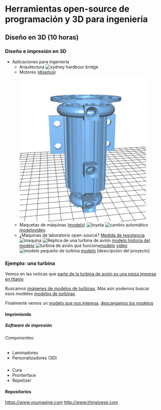 
# Herramientas open-source de programación y 3D para ingeniería 

## Diseño en 3D (10 horas)

### Diseño e impresión en 3D 

* Aplicaciones para ingeniería
	* Arquitectura 
	![sydney hardbour bridge](https://c4.staticflickr.com/8/7369/9148811913_5e6288750d_n.jpg)
	* Motores ([diseños](https://github.com/gNSortino/OSREngines))
	![osrEngine](OSREngine.png)
	* Maquetas de máquinas ([modelo](http://www.thingiverse.com/thing:644933))
	![toyota](http://thingiverse-production-new.s3.amazonaws.com/renders/09/c5/6c/6e/da/IMG_0848_preview_featured.JPG)
	![cambio automático](http://thingiverse-production.s3.amazonaws.com/renders/26/14/39/6f/c3/transmission4_preview_featured.jpg)[modelo](http://www.thingiverse.com/thing:34778)[vídeo](https://www.youtube.com/watch?v=-FyC3dn3HJY)
	* ¿Máquinas de laboratorio open-source? [Medida de resistencia](http://3dprint.com/57992/testrbot-3d-print-testing/)
	![maquina](http://3dprint.com/wp-content/uploads/2015/04/test.png)
	![Réplica de una turbina de avión](http://3dprint.com/wp-content/uploads/2014/10/jets1.jpg) [modelo](https://www.thingiverse.com/thing:392115)[ historia del modelo](http://3dprint.com/17716/3d-printed-jet-engine/)
	![turbina de avión que funciona](http://thingiverse-production.s3.amazonaws.com/renders/f5/fe/54/c3/53/Gerrys_Jet_Engine_preview_featured.jpg)[modelo](http://www.thingiverse.com/thing:114468) [vídeo](https://www.youtube.com/watch?v=6rX4xv5-NvE)
	![modelo pequeño de turbina](http://3dprint.com/wp-content/uploads/2014/07/buildyourown5.gif) [modelo](https://www.thingiverse.com/thing:392115) [descripción del proyecto]

### Ejemplo: una turbina

Vemos en las noticas que [parte de la turbina de avión es una pieza impresa en titanio](http://www.gereports.com/post/119370423770/jet-engines-with-3d-printed-parts-power-next-gen)

Buscamos [imágenes de modelos de turbinas](https://www.google.es/search?q=thingiverse++turbine&safe=off&espv=2&biw=1920&bih=895&source=lnms&tbm=isch&sa=X&ei=qXVcVbPsKIXwUKX6gKAH&ved=0CAYQ_AUoAQ). Más aún podemos buscar esos modelos [modelos de turbinas](https://www.thingiverse.com/tag:turbine/page:1)

Finalmente vemos un [modelo que nos interesa](http://www.thingiverse.com/thing:76369), [descargamos los modelos](http://www.thingiverse.com/thing:76369/zip)




#### Imprimiendo

##### Software de impresión

######  Componentes:
	
* Laminadores
* Personalizadores (3D)


###

* Cura
* Pronterface
* Repetizer


#### Repositorios

https://www.youmagine.com
http://www.thingivese.com